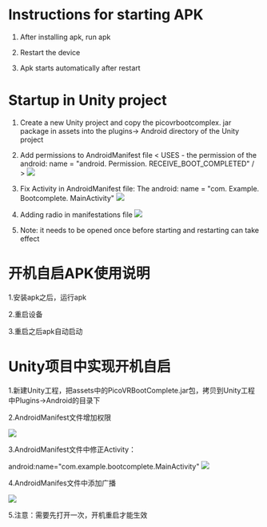 # Instructions for starting APK

1. After installing apk, run apk

2. Restart the device

3. Apk starts automatically after restart

# Startup in Unity project

1. Create a new Unity project and copy the picovrbootcomplex. jar package in assets into the plugins-> Android directory of the Unity project

2. Add permissions to AndroidManifest file
< USES - the permission of the android: name = "android. Permission. RECEIVE_BOOT_COMPLETED"
/ >
![](https://github.com/PicoSupport/BootComplete/blob/master/assets/01.png)

3. Fix Activity in AndroidManifest file:
The android: name = "com. Example. Bootcomplete. MainActivity"
![](https://github.com/PicoSupport/BootComplete/blob/master/assets/02.png)

4. Adding radio in manifestations file
![](https://github.com/PicoSupport/BootComplete/blob/master/assets/03.png)

5. Note: it needs to be opened once before starting and restarting can take effect

# 开机自启APK使用说明

1.安装apk之后，运行apk

2.重启设备

3.重启之后apk自动启动

# Unity项目中实现开机自启

1.新建Unity工程，把assets中的PicoVRBootComplete.jar包，拷贝到Unity工程中Plugins->Android的目录下

2.AndroidManifest文件增加权限

   <uses-permission android:name="android.permission.RECEIVE_BOOT_COMPLETED"
/>
![](https://github.com/PicoSupport/BootComplete/blob/master/assets/01.png)

3.AndroidManifest文件中修正Activity：

   android:name="com.example.bootcomplete.MainActivity"
   ![](https://github.com/PicoSupport/BootComplete/blob/master/assets/02.png)

4.AndroidManifes文件中添加广播

![](https://github.com/PicoSupport/BootComplete/blob/master/assets/03.png)

5.注意：需要先打开一次，开机重启才能生效
